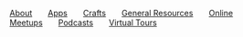 [About](./about.html)&nbsp;&nbsp;&nbsp;&nbsp;&nbsp;&nbsp;&nbsp;[Apps](./apps.html)&nbsp;&nbsp;&nbsp;&nbsp;&nbsp;&nbsp;&nbsp;[Crafts](./crafts.html)&nbsp;&nbsp;&nbsp;&nbsp;&nbsp;&nbsp;&nbsp;[General Resources](./index.html)&nbsp;&nbsp;&nbsp;&nbsp;&nbsp;&nbsp;&nbsp;[Online Meetups](./online-meetups.html)&nbsp;&nbsp;&nbsp;&nbsp;&nbsp;&nbsp;&nbsp;[Podcasts](./podcasts.html)&nbsp;&nbsp;&nbsp;&nbsp;&nbsp;&nbsp;&nbsp;[Virtual Tours](./virtual-tours.html)

